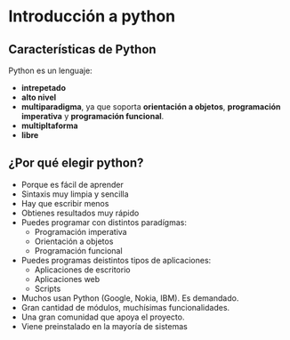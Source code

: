 # Introducción a python

## Características de Python 

Python es un lenguaje:

* **intrepetado**
* **alto nivel**
* **multiparadigma**, ya que soporta **orientación a objetos**, **programación imperativa**  y **programación funcional**.
* **multipltaforma**
* **libre**

## ¿Por qué elegir python?

* Porque es fácil de aprender
* Sintaxis muy limpia y sencilla
* Hay que escribir menos
* Obtienes resultados muy rápido
* Puedes programar con distintos paradígmas:
	* Programación imperativa
	* Orientación a objetos
	* Programación funcional
* Puedes programas deistintos tipos de aplicaciones:
	* Aplicaciones de escritorio
	* Aplicaciones web
	* Scripts
* Muchos usan Python (Google, Nokia, IBM). Es demandado.
* Gran cantidad de módulos, muchísimas funcionalidades.
* Una gran comunidad que apoya el proyecto.
* Viene preinstalado en la mayoría de sistemas

